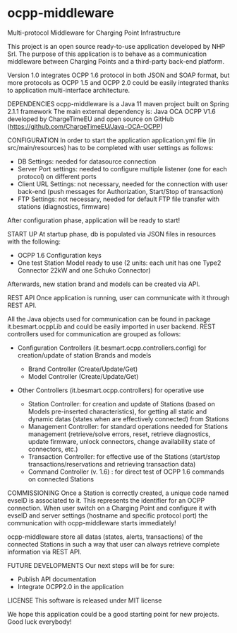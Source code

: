 # ocpp-middleware
Multi-protocol Middleware for Charging Point Infrastructure


This project is an open source ready-to-use application developed by NHP Srl.
The purpose of this application is to behave as a communication middleware between Charging Points and a third-party back-end platform.

Version 1.0 integrates OCPP 1.6 protocol in both JSON and SOAP format, but more protocols as OCPP 1.5 and OCPP 2.0 could be easily integrated thanks to application multi-interface architecture.

DEPENDENCIES
ocpp-middleware is a Java 11 maven project built on Spring 2.1.1 framework
The main external dependency is:
Java OCA OCPP V1.6 developed by ChargeTimeEU and open source on GitHub (https://github.com/ChargeTimeEU/Java-OCA-OCPP)

CONFIGURATION
In order to start the application application.yml file (in src/main/resources) has to be completed with user settings as follows:

- DB Settings: needed for datasource connection
- Server Port settings: needed to configure multiple listener (one for each protocol) on different ports
- Client URL Settings: not necessary, needed for the connection with user back-end (push messages for Authorization, Start/Stop of transaction)
- FTP Settings: not necessary, needed for default FTP file transfer with stations (diagnostics, firmware)

After configuration phase, application will be ready to start!

START UP
At startup phase, db is populated via JSON files in resources with the following:
- OCPP 1.6 Configuration keys
- One test Station Model ready to use (2 units: each unit has one Type2 Connector 22kW and one Schuko Connector)

Afterwards, new station brand and models can be created via API.

REST API
Once application is running, user can communicate with it through REST API.

All the Java objects used for communication can be found in package it.besmart.ocppLib and could be easily imported in user backend.
REST controllers used for communication are grouped as follows:

- Configuration Controllers (it.besmart.ocpp.controllers.config) for creation/update of station Brands and models
  - Brand Controller (Create/Update/Get)
  - Model Controller (Create/Update/Get)
  
- Other Controllers (it.besmart.ocpp.controllers) for operative use
  - Station Controller: for creation and update of Stations (based on Models pre-inserted characteristics), for getting all static and dynamic datas (states when are effectively connected) from Stations
  - Management Controller: for standard operations needed for Stations management (retrieve/solve errors, reset, retrieve diagnostics, update firmware, unlock connectors, change availability state of connectors, etc.)
  - Transaction Controller: for effective use of the Stations (start/stop transactions/reservations and retrieving transaction data)
  - Command Controller (v. 1.6) : for direct test of OCPP 1.6 commands on connected Stations

COMMISSIONING
Once a Station is correctly created, a unique code named evseID is associated to it. This represents the identifier for an OCPP connection.
When user switch on a Charging Point and configure it with evseID and server settings (hostname and specific protocol port) the communication with ocpp-middleware starts immediately!

ocpp-middleware store all datas (states, alerts, transactions) of the connected Stations in such a way that user can always retrieve complete information via REST API.

FUTURE DEVELOPMENTS
Our next steps will be for sure:
- Publish API documentation
- Integrate OCPP2.0 in the application

LICENSE
This software is released under MIT license

We hope this application could be a good starting point for new projects. Good luck everybody!

